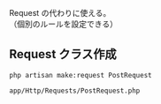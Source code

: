 Request の代わりに使える。  
（個別のルールを設定できる）

## Request クラス作成
```
php artisan make:request PostRequest

app/Http/Requests/PostRequest.php
```


